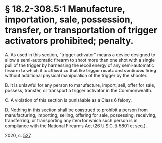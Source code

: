# § 18.2-308.5:1 Manufacture, importation, sale, possession, transfer, or transportation of trigger activators prohibited; penalty.

<p>A. As used in this section, "trigger activator" means a device designed to allow a semi-automatic firearm to shoot more than one shot with a single pull of the trigger by harnessing the recoil energy of any semi-automatic firearm to which it is affixed so that the trigger resets and continues firing without additional physical manipulation of the trigger by the shooter.</p><p>B. It is unlawful for any person to manufacture, import, sell, offer for sale, possess, transfer, or transport a trigger activator in the Commonwealth.</p><p>C. A violation of this section is punishable as a Class 6 felony.</p><p>D. Nothing in this section shall be construed to prohibit a person from manufacturing, importing, selling, offering for sale, possessing, receiving, transferring, or transporting any item for which such person is in compliance with the National Firearms Act (26 U.S.C. § 5801 et seq.).</p><p>2020, c. <a href='http://lis.virginia.gov/cgi-bin/legp604.exe?201+ful+CHAP0527'>527</a>.</p>